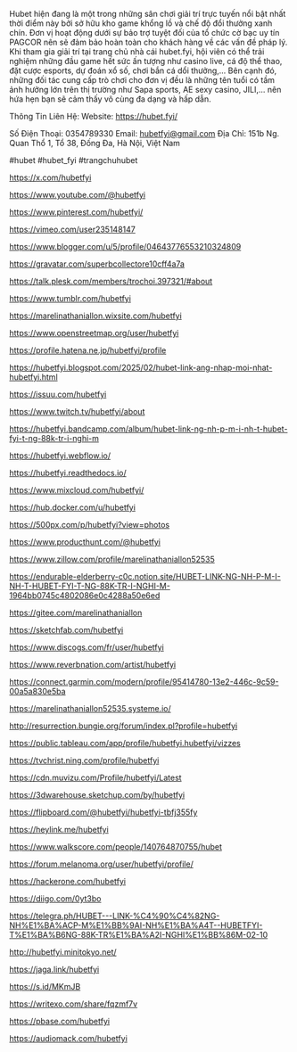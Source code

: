 Hubet hiện đang là một trong những sân chơi giải trí trực tuyến nổi bật nhất thời điểm này bởi sở hữu kho game khổng lồ và chế độ đổi thưởng xanh chín. Đơn vị hoạt động dưới sự bảo trợ tuyệt đối của tổ chức cờ bạc uy tín PAGCOR nên sẽ đảm bảo hoàn toàn cho khách hàng về các vấn đề pháp lý.
Khi tham gia giải trí tại trang chủ nhà cái hubet.fyi, hội viên có thể trải nghiệm những đầu game hết sức ấn tượng như casino live, cá độ thể thao, đặt cược esports, dự đoán xổ số, chơi bắn cá dổi thưởng,... Bên cạnh đó, những đối tác cung cấp trò chơi cho đơn vị đều là những tên tuổi có tầm ảnh hưởng lớn trên thị trường như Sapa sports, AE sexy casino, JILI,... nên hứa hẹn bạn sẽ cảm thấy vô cùng đa dạng và hấp dẫn.

Thông Tin Liên Hệ:
Website: https://hubet.fyi/

Số Điện Thoại: 0354789330
Email: hubetfyi@gmail.com
Địa Chỉ: 151b Ng. Quan Thổ 1, Tổ 38, Đống Đa, Hà Nội, Việt Nam

#hubet #hubet_fyi #trangchuhubet

https://x.com/hubetfyi

https://www.youtube.com/@hubetfyi

https://www.pinterest.com/hubetfyi/

https://vimeo.com/user235148147

https://www.blogger.com/u/5/profile/04643776553210324809

https://gravatar.com/superbcollectore10cff4a7a

https://talk.plesk.com/members/trochoi.397321/#about

https://www.tumblr.com/hubetfyi

https://marelinathaniallon.wixsite.com/hubetfyi

https://www.openstreetmap.org/user/hubetfyi

https://profile.hatena.ne.jp/hubetfyi/profile

https://hubetfyi.blogspot.com/2025/02/hubet-link-ang-nhap-moi-nhat-hubetfyi.html

https://issuu.com/hubetfyi

https://www.twitch.tv/hubetfyi/about

https://hubetfyi.bandcamp.com/album/hubet-link-ng-nh-p-m-i-nh-t-hubet-fyi-t-ng-88k-tr-i-nghi-m

https://hubetfyi.webflow.io/

https://hubetfyi.readthedocs.io/

https://www.mixcloud.com/hubetfyi/

https://hub.docker.com/u/hubetfyi

https://500px.com/p/hubetfyi?view=photos

https://www.producthunt.com/@hubetfyi

https://www.zillow.com/profile/marelinathaniallon52535

https://endurable-elderberry-c0c.notion.site/HUBET-LINK-NG-NH-P-M-I-NH-T-HUBET-FYI-T-NG-88K-TR-I-NGHI-M-1964bb0745c4802086e0c4288a50e6ed

https://gitee.com/marelinathaniallon

https://sketchfab.com/hubetfyi

https://www.discogs.com/fr/user/hubetfyi

https://www.reverbnation.com/artist/hubetfyi

https://connect.garmin.com/modern/profile/95414780-13e2-446c-9c59-00a5a830e5ba

https://marelinathaniallon52535.systeme.io/

http://resurrection.bungie.org/forum/index.pl?profile=hubetfyi

https://public.tableau.com/app/profile/hubetfyi.hubetfyi/vizzes

https://tvchrist.ning.com/profile/hubetfyi

https://cdn.muvizu.com/Profile/hubetfyi/Latest

https://3dwarehouse.sketchup.com/by/hubetfyi

https://flipboard.com/@hubetfyi/hubetfyi-tbfj355fy

https://heylink.me/hubetfyi

https://www.walkscore.com/people/140764870755/hubet

https://forum.melanoma.org/user/hubetfyi/profile/

https://hackerone.com/hubetfyi

https://diigo.com/0yt3bo

https://telegra.ph/HUBET---LINK-%C4%90%C4%82NG-NH%E1%BA%ACP-M%E1%BB%9AI-NH%E1%BA%A4T--HUBETFYI-T%E1%BA%B6NG-88K-TR%E1%BA%A2I-NGHI%E1%BB%86M-02-10

http://hubetfyi.minitokyo.net/

https://jaga.link/hubetfyi

https://s.id/MKmJB

https://writexo.com/share/fqzmf7v

https://pbase.com/hubetfyi

https://audiomack.com/hubetfyi